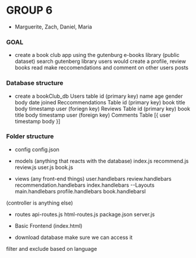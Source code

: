 # GROUP 6

* Marguerite, Zach, Daniel, Maria

### GOAL

* create a book club app using the gutenburg e-books library (public dataset)
search gutenberg library
users would create a profile,
	review books read
	make reccomendations
	and comment on other users posts

### Database structure

* create a bookClub_db
Users table
	id (primary key)
	name
	age
	gender
	body
	date joined
Reccommendations Table
	id (primary key)
	book title
	body
	timestamp
	user (foriegn key)
Reviews Table
	id (primary key)
	book title
	body
	timestamp
	user (foreign key)
Comments Table
 [{
		user
		timestamp
		body
	}]

### Folder structure

* config
	config.json 

* models (anything that reacts with the database)
	index.js 
	recommend.js
	review.js
	user.js
	book.js

* views (any front-end things)
	user.handlebars
	review.handlebars
	recommendation.handlebars
	index.handlebars
	--Layouts
		main.handlebars
		profile.handlebars
		book.handlebarsl

(controller is anything else)
* routes
	api-routes.js
	html-routes.js 
package.json
server.js




* Basic Frontend (index.html)
* download database
make sure we can access it

filter and exclude based on language